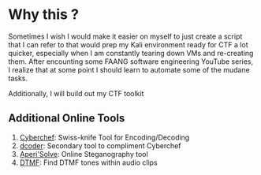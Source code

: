 # Why this ? #

Sometimes I wish I would make it easier on myself to just create a script that I can refer to that would prep my Kali environment ready for CTF a lot quicker, especially when I am constantly tearing down VMs and re-creating them. After encounting some FAANG software engineering YouTube series, I realize that at some point I should learn to automate some of the mudane tasks.

Additionally, I will build out my CTF toolkit

## Additional Online Tools ##
1. [Cyberchef](https://gchq.github.io/CyberChef/): Swiss-knife Tool for Encoding/Decoding
2. [dcoder](https://www.dcode.fr/tools-list): Secondary tool to compliment Cyberchef 
3. [Aperi'Solve](https://aperisolve.fr/): Online Steganography tool
4. [DTMF](https://unframework.github.io/dtmf-detect/): Find DTMF tones within audio clips
